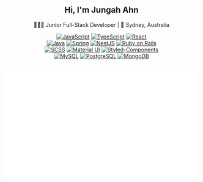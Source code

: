 <h2 align="center"> Hi, I'm Jungah Ahn </h2>
<p align="center"> 👩🏻‍💻 Junior Full-Stack Developer | 
📍 Sydney, Australia
</p>
<div align="center">  
  
[![JavaScript](https://img.shields.io/badge/JavaScript-F7DF1E?style=for-the-badge&logo=javascript&logoColor=black)](#)
[![TypeScript](https://img.shields.io/badge/TypeScript-007ACC?style=for-the-badge&logo=typescript&logoColor=white)](#)
[![React](https://img.shields.io/badge/React-20232A?style=for-the-badge&logo=react&logoColor=61DAFB)](#)<br>
[![Java](https://img.shields.io/badge/java-%23ED8B00.svg?style=for-the-badge&logo=openjdk&logoColor=white)](#)
[![Spring](https://img.shields.io/badge/spring-%236DB33F.svg?style=for-the-badge&logo=spring&logoColor=white)](#)
[![NestJS](https://img.shields.io/badge/nestjs-%23E0234E.svg?style=for-the-badge&logo=nestjs&logoColor=white)](#)
[![Ruby on Rails](https://img.shields.io/badge/Ruby_on_Rails-CC0000?style=for-the-badge&logo=ruby-on-rails&logoColor=white)](#)<br>
[![SCSS](https://img.shields.io/badge/SCSS-c3548a.svg?style=for-the-badge&logo=SCSS&logoColor=white)](#)
[![Material UI](https://img.shields.io/badge/Material--UI-0081CB?style=for-the-badge&logo=material-ui&logoColor=white)](#)
[![Styled-Components](https://img.shields.io/badge/styled--components-DB7093?style=for-the-badge&logo=styled-components&logoColor=white)](#)<br>
[![MySQL](https://img.shields.io/badge/mysql-%2300f.svg?style=for-the-badge&logo=mysql&logoColor=white)](#)
[![PostgreSQL](https://img.shields.io/badge/PostgreSQL-316192?style=for-the-badge&logo=postgresql&logoColor=white)](#)
[![MongoDB](https://img.shields.io/badge/MongoDB-4EA94B?style=for-the-badge&logo=mongodb&logoColor=white)](#)
  
</div>
<div align="center">
  
[![](https://raw.githubusercontent.com/aanmeba/github-stats/master/generated/languages.svg#gh-light-mode-only)](#)
  
</div>
